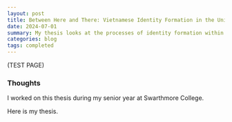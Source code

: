 ```yaml
---
layout: post
title: Between Here and There: Vietnamese Identity Formation in the United States
date: 2024-07-01
summary: My thesis looks at the processes of identity formation within the Vietnamese diasporic community, who sought refuge in the United States shortly after the end of the Vietnam War in 1975. It draws on semi-structured interviews with Vietnamese community members from Arizona and California, textual analysis of Vietnamese magazines and written work by Vietnamese writers, and auto-ethnography informed by my family history and personal experiences in the Vietnamese community. My analysis brings together insights from different scholarly traditions that explore identity, memory, materiality, and migration. 
categories: blog
tags: completed
---
```


(TEST PAGE) 

### Thoughts

I worked on this thesis during my senior year at Swarthmore College. 

Here is my thesis. 

